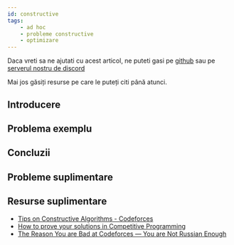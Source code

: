 ```yaml
---
id: constructive
tags:
    - ad hoc
    - probleme constructive
    - optimizare
---
```


Daca vreti sa ne ajutati cu acest articol, ne puteti gasi pe
[github](https://github.com/roalgo-discord/arhiva-educationala) sau pe [serverul
nostru de discord](https://discord.gg/vdDRSmg3fC)

Mai jos găsiți resurse pe care le puteți citi până atunci.

## Introducere

## Problema exemplu

## Concluzii

## Probleme suplimentare

## Resurse suplimentare

- [Tips on Constructive Algorithms -
  Codeforces](https://codeforces.com/blog/entry/80317)
- [How to prove your solutions in Competitive
  Programming](https://codeforces.com/blog/entry/111849)
- [The Reason You are Bad at Codeforces — You are Not Russian
  Enough](https://codeforces.com/blog/entry/126310)
